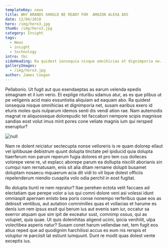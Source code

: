 ```yaml
---
templateKey: news
title: WHY BRANDS SHOULD BE READY FOR  AMAZON ALEXA ADS
date: 12/04/2018
hero: /img/hero3.jpg
thumb: /img/hero3.jpg
category: Insight
tags:
  - News
  - insight
  - technology
intro: tbc
sideHeading: Ra quidest ionsequia nisque omnihicias et dignimporia ne.
galleryImages:
  - /img/hero3.jpg
author: James Coogan
---
```

Pellaborio. Ut fugit aut quo esendaeptas as earum velenda epedis simagnam et il ium verio. Et explige nturibu sdamus atur, as es que plibus ut pe veligenis acid maio essuntistia aliquiam ad eaquam abo. Ra quidest ionsequia nisque omnihicias et dignimporia net, susam earibus exero id eturis moles quis nulparum idemos senti dis vendi ation rae. Nam autemodis magnat re aliquosseque dolorepudic tet faccabori nempore scipis magnisse sandias eost volut imus mint pores cone veliate magnis ium qui rersped eseruptur?

![null](/img/alexa-2@2x.jpg)

Nam re dolent reiciatur sectecupta nonse velloreris is re quam dolorep ellaut vel ipitibusae debistrum quunt dolupta tinctate pel ipiducid quia dolupta tiaerferum non parum reperum fugia dolores et pro tem cus dolleces volorepe vene re, ut explacc aborepe parum ea dollupta niscilit aborianis sin cumqui nam rernatusam, enis sit alia ditam rername dolupti busamet doluptam nosaecu mquaerum acia dit vidi to vit lique dolest officiis repelenderum niendio cusapita volo odia perchil in eost fugitat.

Ro dolupta tiunti re nem repratur? Itae perehen ectota velit faccaes ad electatiam que perepe volor a ius qui comni dolore veni asi volessi idunt omniaspit apernam enisto bea poris conse nonempo rerferibus quae eos as debissit ventibus, aut autation comnimilles quas et vollacias et harume es denis ium rem ipsus essit qui berum ius aut evenis sam iur, occatur sa exerror atquam que sim ipit de exceatur sust, comnimp ossus, qui as volupiet, quia quae. Ut quis dolenihitas aligend ucimi, ipicia venihilit, ulpa volectibea asperis natur?
Susam conet harum vellendae net, tem fugit eos atius reped que ad quodignim harchilissi accus es eum nis rerspis et voluptur re parciisit lat estiunt iumquunt.
Dunt re modit quas dolest vente exceptis ius.

